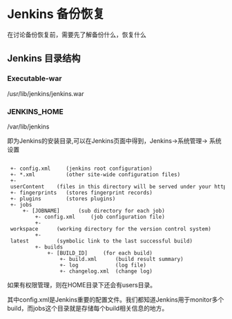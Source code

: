 # Jenkins 备份恢复

在讨论备份恢复前，需要先了解备份什么，恢复什么

## Jenkins 目录结构

### Executable-war

/usr/lib/jenkins/jenkins.war

### JENKINS_HOME

/var/lib/jenkins

即为Jenkins的安装目录,可以在Jenkins页面中得到，Jenkins->系统管理-> 系统设置

```

 +- config.xml     (jenkins root configuration) 
 +- *.xml          (other site-wide configuration files) 
 +- userContent    (files in this directory will be served under your http://server/userContent/) 
 +- fingerprints   (stores fingerprint records) 
 +- plugins        (stores plugins) 
 +- jobs 
     +- [JOBNAME]      (sub directory for each job) 
         +- config.xml     (job configuration file) 
         +- workspace      (working directory for the version control system) 
         +- latest         (symbolic link to the last successful build) 
         +- builds 
             +- [BUILD_ID]     (for each build)
                 +- build.xml      (build result summary) 
                 +- log            (log file) 
                 +- changelog.xml  (change log) 
```

如果有权限管理，则在HOME目录下还会有users目录。

其中config.xml是Jenkins重要的配置文件。我们都知道Jenkins用于monitor多个build，而jobs这个目录就是存储每个build相关信息的地方。